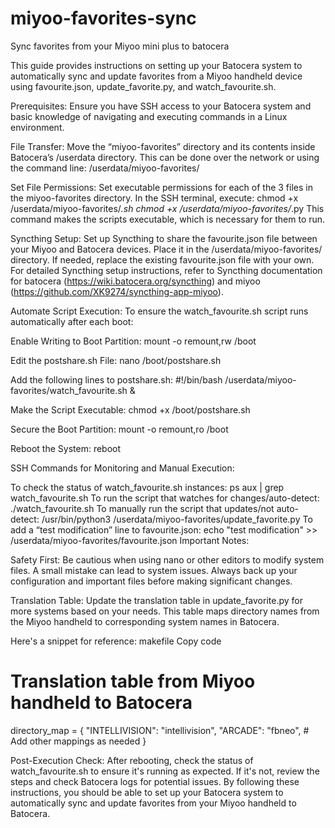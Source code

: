 # miyoo-favorites-sync
Sync favorites from your Miyoo mini plus to batocera

This guide provides instructions on setting up your Batocera system to automatically sync and update favorites from a Miyoo handheld device using favourite.json, update_favorite.py, and watch_favourite.sh.

Prerequisites:
Ensure you have SSH access to your Batocera system and basic knowledge of navigating and executing commands in a Linux environment.

File Transfer:
Move the “miyoo-favorites” directory and its contents inside Batocera’s /userdata directory. This can be done over the network or using the command line:
/userdata/miyoo-favorites/

Set File Permissions:
Set executable permissions for each of the 3 files in the miyoo-favorites directory. In the SSH terminal, execute:
chmod +x /userdata/miyoo-favorites/*.sh
chmod +x /userdata/miyoo-favorites/*.py
This command makes the scripts executable, which is necessary for them to run.

Syncthing Setup:
Set up Syncthing to share the favourite.json file between your Miyoo and Batocera devices. Place it in the /userdata/miyoo-favorites/ directory. If needed, replace the existing favourite.json file with your own. For detailed Syncthing setup instructions, refer to Syncthing documentation for batocera (https://wiki.batocera.org/syncthing) and miyoo (https://github.com/XK9274/syncthing-app-miyoo).

Automate Script Execution:
To ensure the watch_favourite.sh script runs automatically after each boot:

Enable Writing to Boot Partition:
mount -o remount,rw /boot

Edit the postshare.sh File:
nano /boot/postshare.sh

Add the following lines to postshare.sh:
#!/bin/bash
/userdata/miyoo-favorites/watch_favourite.sh &

Make the Script Executable:
chmod +x /boot/postshare.sh

Secure the Boot Partition:
mount -o remount,ro /boot

Reboot the System:
reboot

SSH Commands for Monitoring and Manual Execution:

To check the status of watch_favourite.sh instances: ps aux | grep watch_favourite.sh
To run the script that watches for changes/auto-detect: ./watch_favourite.sh
To manually run the script that updates/not auto-detect: /usr/bin/python3 /userdata/miyoo-favorites/update_favorite.py
To add a “test modification” line to favourite.json: echo "test modification" >> /userdata/miyoo-favorites/favourite.json
Important Notes:

Safety First: Be cautious when using nano or other editors to modify system files. A small mistake can lead to system issues. Always back up your configuration and important files before making significant changes.

Translation Table: Update the translation table in update_favorite.py for more systems based on your needs. This table maps directory names from the Miyoo handheld to corresponding system names in Batocera. 

Here's a snippet for reference:
makefile
Copy code
# Translation table from Miyoo handheld to Batocera
directory_map = {
    "INTELLIVISION": "intellivision",
    "ARCADE": "fbneo",
    # Add other mappings as needed
}

Post-Execution Check: After rebooting, check the status of watch_favourite.sh to ensure it's running as expected. If it's not, review the steps and check Batocera logs for potential issues.
By following these instructions, you should be able to set up your Batocera system to automatically sync and update favorites from your Miyoo handheld to Batocera. 


